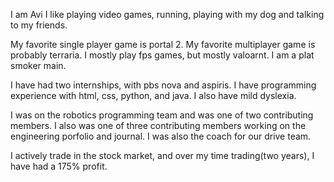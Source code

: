 I am Avi
I like playing video games, running, playing with my dog and talking to my friends.

My favorite single player game is portal 2. My favorite multiplayer game is probably terraria.
I mostly play fps games, but mostly valoarnt. I am a plat smoker main.

I have had two internships, with pbs nova and aspiris. 
I have programming experience with html, css, python, and java.
I also have mild dyslexia.

I was on the robotics programming team and was one of two contributing members. 
I also was one of three contributing members working on the engineering porfolio and journal.
I was also the coach for our drive team.

I actively trade in the stock market, and over my time trading(two years), I have had a 175% profit.
